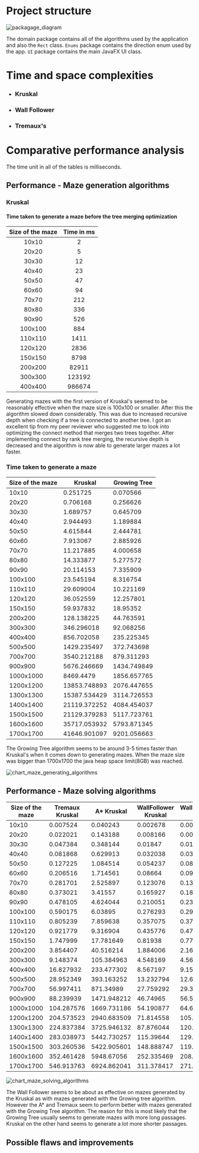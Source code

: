 # Project structure
![packagage_diagram](https://user-images.githubusercontent.com/52420413/176149874-1565b751-90bd-4ccd-af18-07ad72ec4963.jpg)


The domain package contains all of the algorithms used by the application and also the `Rect` class. `Enums` package contains the direction enum used by the app. `UI` package contains the main JavaFX UI class. 

# Time and space complexities
 * ### Kruskal
* ### Wall Follower
* ### Tremaux's

# Comparative performance analysis

The time unit in all of the tables is milliseconds.

## Performance - Maze generation algorithms


 ### Kruskal 
 #### Time taken to generate a maze before the tree merging optimization
 
| Size of the maze | Time in ms |  
| :---:            | :---:        |
|    10x10         | 2            |
|     20x20       |  5           |
|      30x30       |  12          |
|      40x40       |   23          |
|      50x50    |   47          |
|       60x60     |   94         |
|      70x70      |       212      |
|       80x80     |      336       |
|       90x90     |       526      |
|        100x100    |      884       |
|       110x110    |  1411           |
|       120x120    |     2836        |
|        150x150   |    8798         |
|        200x200   |   82911         |
|        300x300   |      123192       |
|        400x400   |      986674       |

Generating mazes with the first version of Kruskal's seemed to be reasonably effective when the maze size is 100x100 or smaller. After this the algorithm slowed down considerably. This was due to increased recursive depth when checking if a tree is connected to another tree. I got an excellent tip from my peer reviewer who suggested me to look into optimizing the connect method that merges two trees together. After implementing connect by rank tree merging, the recursive depth is decreased and the algorithm is now able to generate larger mazes a lot faster.

### Time taken to generate a maze



| Size of the maze | Kruskal      | Growing Tree |
| ---------------- | ------------ | ------------ |
| 10x10            | 0.251725     | 0.070566     |
| 20x20            | 0.706168     | 0.256626     |
| 30x30            | 1.689757     | 0.645709     |
| 40x40            | 2.944493     | 1.189884     |
| 50x50            | 4.615844     | 2.444781     |
| 60x60            | 7.913067     | 2.885926     |
| 70x70            | 11.217885    | 4.000658     |
| 80x80            | 14.333877    | 5.277572     |
| 90x90            | 20.114153    | 7.335909     |
| 100x100          | 23.545194    | 8.316754     |
| 110x110          | 29.609004    | 10.221169    |
| 120x120          | 36.052559    | 12.257801    |
| 150x150          | 59.937832    | 18.95352     |
| 200x200          | 128.138225   | 44.763591    |
| 300x300          | 346.296018   | 92.068256    |
| 400x400          | 856.702058   | 235.225345   |
| 500x500          | 1429.235497  | 372.743698   |
| 700x700          | 3540.212188  | 879.311293   |
| 900x900          | 5676.246669  | 1434.749849  |
| 1000x1000        | 8469.4479    | 1856.657765  |
| 1200x1200        | 13853.748893 | 2076.447655  |
| 1300x1300        | 15387.534429 | 3114.726553  |
| 1400x1400        | 21119.372252 | 4084.454037  |
| 1500x1500        | 21129.379283 | 5117.723761  |
| 1600x1600        | 35717.053932 | 5793.871345  |
| 1700x1700        | 41646.901097 | 9201.056663  |


The Growing Tree algorithm seems to be  around 3-5 times faster than Kruskal's when it comes down to generating mazes. When the maze size was bigger than 1700x1700 the java heap space limit(8GB) was reached. 


![chart_maze_generating_algorithms](https://user-images.githubusercontent.com/52420413/175079977-4fd9e1bb-1231-4fb9-b362-b3fb296c5838.png)




## Performance -  Maze solving algorithms

| Size of the maze | Tremaux Kruskal | A\* Kruskal | WallFollower Kruskal | WallFollower GT | Tremaux GT | A\* GT      |
| ---------------- | --------------- | ----------- | -------------------- | --------------- | ---------- | ----------- |
| 10x10            | 0.007524        | 0.040243    | 0.002678             | 0.00207         | 0.003005   | 0.030541    |
| 20x20            | 0.022021        | 0.143188    | 0.008166             | 0.007051        | 0.007657   | 0.103147    |
| 30x30            | 0.047384        | 0.348144    | 0.01847              | 0.01784         | 0.017137   | 0.253534    |
| 40x40            | 0.081868        | 0.629913    | 0.032038             | 0.033348        | 0.030511   | 0.454357    |
| 50x50            | 0.127225        | 1.084514    | 0.054237             | 0.08062         | 0.073672   | 1.035221    |
| 60x60            | 0.206516        | 1.714561    | 0.08664              | 0.093307        | 0.081637   | 1.19318     |
| 70x70            | 0.281701        | 2.525897    | 0.123076             | 0.133253        | 0.109797   | 1.703837    |
| 80x80            | 0.373021        | 3.41557     | 0.165927             | 0.180172        | 0.152864   | 2.249703    |
| 90x90            | 0.478105        | 4.624044    | 0.210051             | 0.236305        | 0.205495   | 3.098376    |
| 100x100          | 0.590175        | 6.03895     | 0.276293             | 0.296823        | 0.26169    | 3.960972    |
| 110x110          | 0.805239        | 7.859638    | 0.357075             | 0.378632        | 0.325413   | 4.876804    |
| 120x120          | 0.921779        | 9.316904    | 0.435776             | 0.476261        | 0.388491   | 6.092008    |
| 150x150          | 1.747999        | 17.781649   | 0.81938              | 0.778121        | 0.65253    | 10.908559   |
| 200x200          | 3.854407        | 40.516214   | 1.884006             | 2.168729        | 1.598464   | 31.519186   |
| 300x300          | 9.148374        | 105.384963  | 4.548169             | 4.568177        | 3.180837   | 72.968034   |
| 400x400          | 16.827932       | 233.477302  | 8.567197             | 9.151081        | 5.506928   | 151.572542  |
| 500x500          | 28.952349       | 393.163252  | 13.232794            | 12.674496       | 9.922584   | 272.317964  |
| 700x700          | 56.997411       | 871.34989   | 27.759292            | 29.342313       | 21.739502  | 614.012318  |
| 900x900          | 88.239939       | 1471.948212 | 46.74965             | 56.562759       | 37.387183  | 958.334374  |
| 1000x1000        | 104.287576      | 1669.731186 | 54.190877            | 64.628278       | 40.525622  | 1172.22563  |
| 1200x1200        | 204.573523      | 2940.683509 | 71.814558            | 105.505178      | 85.965785  | 2138.083588 |
| 1300x1300        | 224.837384      | 3725.946132 | 87.876044            | 120.580731      | 102.017207 | 2530.915706 |
| 1400x1400        | 283.038973      | 5442.730257 | 115.39644            | 129.056103      | 106.308766 | 2785.46836  |
| 1500x1500        | 303.260536      | 5422.905601 | 148.888747           | 119.946986      | 123.519251 | 3622.748842 |
| 1600x1600        | 352.461428      | 5948.67056  | 252.335469           | 208.741089      | 150.912986 | 3986.189516 |
| 1700x1700        | 546.913763      | 6924.862041 | 311.378417           | 271.092344      | 184.39696  | 4320.467968 |

![chart_maze_solving_algorithms](https://user-images.githubusercontent.com/52420413/175077251-65fb233d-3c6f-4c23-8908-a6754a01d06e.png)

The Wall Follower seems to be about as effective on mazes generated by the Kruskal as with mazes generated with the Growing tree algorithm. However the A* and Tremaux seem to perform better with mazes generated with the Growing Tree algorithm. The reason for this is most likely that the Growing Tree usually seems to generate mazes with more long passages. Kruskal on the other hand seems to generate a lot more shorter passages.  



## Possible flaws and improvements
